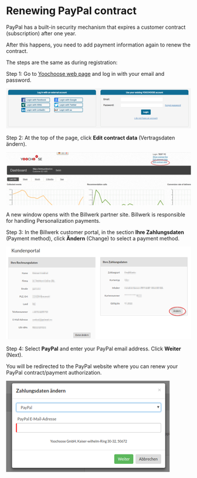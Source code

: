 # Renewing PayPal contract

PayPal has a built-in security mechanism that expires a customer contract (subscription) after one year.

After this happens, you need to add payment information again to renew the contract.

The steps are the same as during registration:

Step 1: Go to [Yoochoose web page](https://admin.yoochoose.net) and log in with your email and password.

![Login screen for admin.yoochoose.net](img/paypal_renew_step1.png)

Step 2: At the top of the page, click **Edit contract data** (Vertragsdaten ändern).

![Dashboard with the Edit contract data option](img/paypal_renew_step2.png)

A new window opens with the Billwerk partner site.
Billwerk is responsible for handling Personalization payments.

Step 3:  In the Billwerk customer portal, in the section **Ihre Zahlungsdaten** (Payment method), click **Ändern** (Change) to select a payment method.

![Billwerk portal with payment data](img/paypal_renew_step3.png)

Step 4: Select **PayPal** and enter your PayPal email address. Click **Weiter** (Next).

You will be redirected to the PayPal website where you can renew your PayPal contract/payment authorization.

![Changing payment data on the billwerk portal](img/paypal_renew_step4.png)
